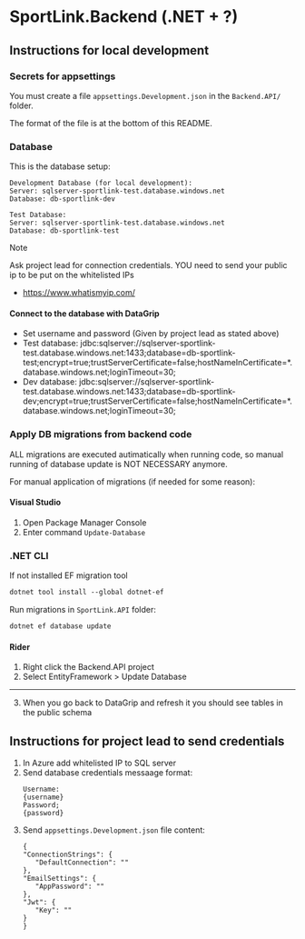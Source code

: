 # SportLink.Backend (.NET + ?)

## Instructions for local development
### Secrets for appsettings
You must create a file `appsettings.Development.json` in the `Backend.API/` folder.

The format of the file is at the bottom of this README.

### Database

This is the database setup:
```
Development Database (for local development):
Server: sqlserver-sportlink-test.database.windows.net
Database: db-sportlink-dev

Test Database:
Server: sqlserver-sportlink-test.database.windows.net
Database: db-sportlink-test
```

> [!NOTE]  
> Ask project lead for connection credentials.
> YOU need to send your public ip to be put on the whitelisted IPs
> - https://www.whatismyip.com/

#### Connect to the database with DataGrip
   - Set username and password (Given by project lead as stated above)
   - Test database: jdbc:sqlserver://sqlserver-sportlink-test.database.windows.net:1433;database=db-sportlink-test;encrypt=true;trustServerCertificate=false;hostNameInCertificate=*.database.windows.net;loginTimeout=30;
   - Dev database: jdbc:sqlserver://sqlserver-sportlink-test.database.windows.net:1433;database=db-sportlink-dev;encrypt=true;trustServerCertificate=false;hostNameInCertificate=*.database.windows.net;loginTimeout=30;

### Apply DB migrations from backend code
ALL migrations are executed autimatically when running code, so manual running of database update is NOT NECESSARY anymore.

For manual application of migrations (if needed for some reason):
#### Visual Studio
1. Open Package Manager Console
2. Enter command `Update-Database`

### .NET CLI

If not installed EF migration tool
```ps
dotnet tool install --global dotnet-ef
```

Run migrations in `SportLink.API` folder:
```ps
dotnet ef database update
```

#### Rider
1. Right click the Backend.API project
2. Select EntityFramework > Update Database
---
3. When you go back to DataGrip and refresh it you should see tables in the public schema


## Instructions for project lead to send credentials
1. In Azure add whitelisted IP to SQL server
2. Send database credentials messaage format:
   ```
   Username:
   {username}
   Password;
   {password}
   ```
3. Send `appsettings.Development.json` file content:
   ```
   {
   "ConnectionStrings": {
      "DefaultConnection": ""
   },
   "EmailSettings": {
      "AppPassword": ""
   },
   "Jwt": {
      "Key": ""
   }
   }
```